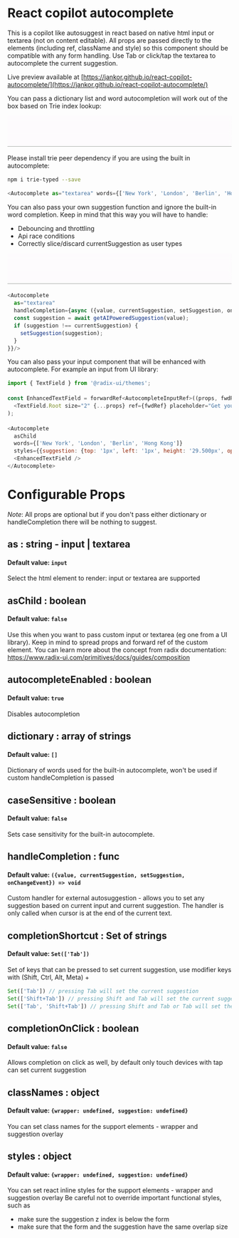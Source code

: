 # React copilot autocomplete

This is a copilot like autosuggest in react based on native html input or textarea (not on content editable).
All props are passed directly to the elements (including ref, className and style) so this component should be compatible with any
form handling.
Use Tab or click/tap the textarea to autocomplete the current suggestion.

Live preview available at [https://jankor.github.io/react-copilot-autocomplete/](https://jankor.github.io/react-copilot-autocomplete/)

You can pass a dictionary list and word autocompletion will work out of the box based on Trie index lookup:

[![react-copilot-autocomplete](https://github.com/jankor/react-copilot-autocomplete/raw/main/src/assets/word-autocomplete.gif)](https://github.com/jankor/react-copilot-autocomplete)

Please install trie peer dependency if you are using the built in autocomplete:
```bash
npm i trie-typed --save
```
```js
<Autocomplete as="textarea" words={['New York', 'London', 'Berlin', 'Hong Kong']}/>
```


You can also pass your own suggestion function and ignore the built-in word completion. Keep in mind that this way you will have to handle:
- Debouncing and throttling
- Api race conditions
- Correctly slice/discard currentSuggestion as user types

[![react-copilot-autocomplete](https://github.com/jankor/react-copilot-autocomplete/raw/main/src/assets/custom-autocomplete.gif)](https://github.com/jankor/react-copilot-autocomplete)
```js
<Autocomplete 
  as="textarea"
  handleCompletion={async ({value, currentSuggestion, setSuggestion, onChangeEvent}) => {
  const suggestion = await getAIPoweredSuggestion(value);
  if (suggestion !== currentSuggestion) {
    setSuggestion(suggestion);
  }
}}/>
```

You can also pass your input component that will be enhanced with autocomplete. For example an input from UI library:

```js
import { TextField } from '@radix-ui/themes';

const EnhancedTextField = forwardRef<AutocompleteInputRef>((props, fwdRef) => 
  <TextField.Root size="2" {...props} ref={fwdRef} placeholder="Get your city" />
);

<Autocomplete
  asChild
  words={['New York', 'London', 'Berlin', 'Hong Kong']}
  styles={{suggestion: {top: '1px', left: '1px', height: '29.500px', opacity: 0.8}}}>
  <EnhancedTextField />
</Autocomplete>
```

# Configurable Props
*Note*: All props are optional but if you don't pass either dictionary or handleCompletion there will be nothing to suggest.

## as : string - input | textarea
#### Default value: `input`
Select the html element to render: input or textarea are supported

## asChild : boolean
#### Default value: `false`
Use this when you want to pass custom input or textarea (eg one from a UI library). Keep in mind to spread props and forward ref of the custom element. You can learn more about the concept from radix documentation:
https://www.radix-ui.com/primitives/docs/guides/composition

## autocompleteEnabled : boolean
#### Default value: `true`
Disables autocompletion

## dictionary : array of strings
#### Default value: `[]`
Dictionary of words used for the built-in autocomplete, won't be used if custom handleCompletion is passed

## caseSensitive : boolean
#### Default value: `false`
Sets case sensitivity for the built-in autocomplete.

## handleCompletion : func
#### Default value: `({value, currentSuggestion, setSuggestion, onChangeEvent}) => void`
Custom handler for external autosuggestion - allows you to set any suggestion based on current input and current suggestion. The handler is only called when cursor is at the end of the current text.

## completionShortcut : Set of strings
#### Default value: `Set(['Tab'])`
Set of keys that can be pressed to set current suggestion, use modifier keys with (Shift, Ctrl, Alt, Meta) +
```js
Set(['Tab']) // pressing Tab will set the current suggestion
Set(['Shift+Tab']) // pressing Shift and Tab will set the current suggestion
Set(['Tab', 'Shift+Tab']) // pressing Shift and Tab or Tab will set the current suggestion
```

## completionOnClick : boolean
#### Default value: `false`
Allows completion on click as well, by default only touch devices with tap can set current suggestion

## classNames : object
#### Default value: `{wrapper: undefined, suggestion: undefined}`
You can set class names for the support elements - wrapper and suggestion overlay

## styles : object
#### Default value: `{wrapper: undefined, suggestion: undefined}`
You can set react inline styles for the support elements - wrapper and suggestion overlay
Be careful not to override important functional styles, such as
- make sure the suggestion z index is below the form
- make sure that the form and the suggestion have the same overlap size

```

